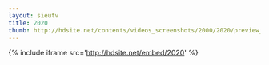 ```yaml
---
layout: sieutv
title: 2020
thumb: http://hdsite.net/contents/videos_screenshots/2000/2020/preview_360p.mp4.jpg
---
```

{% include iframe src='http://hdsite.net/embed/2020' %}
 
